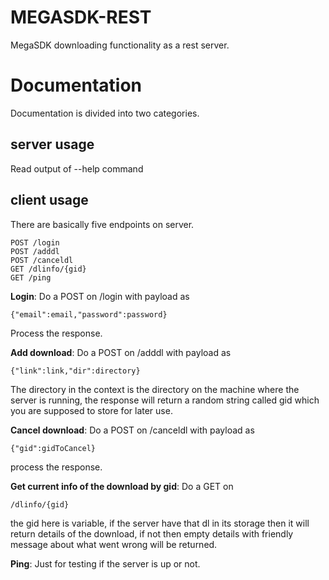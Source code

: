 # MEGASDK-REST 
MegaSDK downloading functionality as a rest server.

# Documentation
Documentation is divided into two categories.
## server usage
Read output of --help command

## client usage
There are basically five endpoints on server.
```
POST /login
POST /adddl
POST /canceldl
GET /dlinfo/{gid}
GET /ping
```

**Login**: 
Do a POST on /login with payload as
``` 
{"email":email,"password":password}
```
Process the response.

**Add download**:
Do a POST on /adddl with payload as 
```
{"link":link,"dir":directory}
```
The directory in the context is the directory on the machine where the server is running, the response will return a random string called gid which you are supposed to store for later use.

**Cancel download**:
Do a POST on /canceldl with payload as 
```
{"gid":gidToCancel}
```
process the response.

**Get current info of the download by gid**:
Do a GET on 
```
/dlinfo/{gid}
``` 
the gid here is variable, if the server have that dl in its storage then it will return details of the download, if not then empty details with friendly message about what went wrong will be returned.

**Ping**: 
Just for testing if the server is up or not.